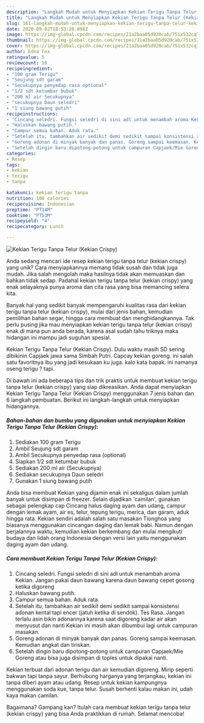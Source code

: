 ```yaml
---
description: "Langkah Mudah untuk Menyiapkan Kekian Terigu Tanpa Telur (Kekian Crispy) yang Bikin Ngiler"
title: "Langkah Mudah untuk Menyiapkan Kekian Terigu Tanpa Telur (Kekian Crispy) yang Bikin Ngiler"
slug: 161-langkah-mudah-untuk-menyiapkan-kekian-terigu-tanpa-telur-kekian-crispy-yang-bikin-ngiler
date: 2020-09-02T18:53:20.898Z
image: https://img-global.cpcdn.com/recipes/21a2baa05d920cab/751x532cq70/kekian-terigu-tanpa-telur-kekian-crispy-foto-resep-utama.jpg
thumbnail: https://img-global.cpcdn.com/recipes/21a2baa05d920cab/751x532cq70/kekian-terigu-tanpa-telur-kekian-crispy-foto-resep-utama.jpg
cover: https://img-global.cpcdn.com/recipes/21a2baa05d920cab/751x532cq70/kekian-terigu-tanpa-telur-kekian-crispy-foto-resep-utama.jpg
author: Edna Fox
ratingvalue: 5
reviewcount: 10
recipeingredient:
- "100 gram Terigu"
- "Seujung sdt garam"
- "Secukupnya penyedap rasa optional"
- "1/2 sdt ketumbar bubuk"
- "200 ml air Secukupnya"
- "secukupnya Daun seledri"
- "1 siung bawang putih"
recipeinstructions:
- "Cincang seledri. Fungsi seledri di sini adl untuk menambah aroma Kekian. Jangan pakai daun bawang karena daun bawang cepet gosong ketika digoreng"
- "Haluskan bawang putih."
- "Campur semua bahan. Aduk rata."
- "Setelah itu, tambahkan air sedikit demi sedikit sampai konsistensi adonan kental tapi encer (jatuh ketika di sendok). Tes Rasa..Jangan terlalu asin bikin adonannya karena saat digoreng kadar air akan menyusut dan nanti Kekian ini masih akan dibumbui lagi untuk campuran masakan."
- "Goreng adonan di minyak banyak dan panas. Goreng sampai keemasan. Kemudian angkat dan tiriskan."
- "Setelah dingin baru dipotong-potong untuk campuran Capjaek/Mie Goreng atau bisa juga disimpan di toples untuk dipakai nanti."
categories:
- Resep
tags:
- kekian
- terigu
- tanpa

katakunci: kekian terigu tanpa 
nutrition: 108 calories
recipecuisine: Indonesian
preptime: "PT14M"
cooktime: "PT53M"
recipeyield: "4"
recipecategory: Lunch

---
```



![Kekian Terigu Tanpa Telur (Kekian Crispy)](https://img-global.cpcdn.com/recipes/21a2baa05d920cab/751x532cq70/kekian-terigu-tanpa-telur-kekian-crispy-foto-resep-utama.jpg)

Anda sedang mencari ide resep kekian terigu tanpa telur (kekian crispy) yang unik? Cara menyiapkannya memang tidak susah dan tidak juga mudah. Jika salah mengolah maka hasilnya tidak akan memuaskan dan bahkan tidak sedap. Padahal kekian terigu tanpa telur (kekian crispy) yang enak selayaknya punya aroma dan cita rasa yang bisa memancing selera kita.

Banyak hal yang sedikit banyak mempengaruhi kualitas rasa dari kekian terigu tanpa telur (kekian crispy), mulai dari jenis bahan, kemudian pemilihan bahan segar, hingga cara membuat dan menghidangkannya. Tak perlu pusing jika mau menyiapkan kekian terigu tanpa telur (kekian crispy) enak di mana pun anda berada, karena asal sudah tahu triknya maka hidangan ini mampu jadi suguhan spesial.

Kekian Terigu Tanpa Telur (Kekian Crispy). Dulu waktu masih SD sering dibikinin Capjaek jawa sama Simbah Putri. Capcay kekian goreng. ini salah satu favoritnya ibu yang jadi kesukaan ku juga. kalo kata bapak. ini namanya oseng terigu ? tapi.


Di bawah ini ada beberapa tips dan trik praktis untuk membuat kekian terigu tanpa telur (kekian crispy) yang siap dikreasikan. Anda dapat menyiapkan Kekian Terigu Tanpa Telur (Kekian Crispy) menggunakan 7 jenis bahan dan 6 langkah pembuatan. Berikut ini langkah-langkah untuk menyiapkan hidangannya.

<!--inarticleads1-->

##### Bahan-bahan dan bumbu yang digunakan untuk menyiapkan Kekian Terigu Tanpa Telur (Kekian Crispy):

1. Sediakan 100 gram Terigu
1. Ambil Seujung sdt garam
1. Ambil Secukupnya penyedap rasa (optional)
1. Siapkan 1/2 sdt ketumbar bubuk
1. Sediakan 200 ml air (Secukupnya)
1. Sediakan secukupnya Daun seledri
1. Gunakan 1 siung bawang putih


Anda bisa membuat Kekian yang dijamin enak ini sekaligus dalam jumlah banyak untuk disimpan di freezer. Selain dijadikan &#39;camilan&#39;, gunakan sebagai pelengkap cap Cincang halus daging ayam dan udang, campur dengan lemak ayam, air es, telur, tepung terigu, merica, dan garam, aduk hingga rata. Kekian sendiri adalah salah satu masakan Tionghoa yang biasanya menggunakan cincangan daging dan lemak babi. Namun dengan berjalannya waktu, kemudian kekian berkembang dan mulai mengikuti budaya dan lidah orang Indonesia dengan versi lain yaitu menggunakan daging ayam dan udang. 

<!--inarticleads2-->

##### Cara membuat Kekian Terigu Tanpa Telur (Kekian Crispy):

1. Cincang seledri. Fungsi seledri di sini adl untuk menambah aroma Kekian. Jangan pakai daun bawang karena daun bawang cepet gosong ketika digoreng
1. Haluskan bawang putih.
1. Campur semua bahan. Aduk rata.
1. Setelah itu, tambahkan air sedikit demi sedikit sampai konsistensi adonan kental tapi encer (jatuh ketika di sendok). Tes Rasa..Jangan terlalu asin bikin adonannya karena saat digoreng kadar air akan menyusut dan nanti Kekian ini masih akan dibumbui lagi untuk campuran masakan.
1. Goreng adonan di minyak banyak dan panas. Goreng sampai keemasan. Kemudian angkat dan tiriskan.
1. Setelah dingin baru dipotong-potong untuk campuran Capjaek/Mie Goreng atau bisa juga disimpan di toples untuk dipakai nanti.


Kekian terbuat dari adonan terigu dan air kemudian digoreng. Mirip seperti bakwan tapi tanpa sayur. Berhubung harganya yang terjangkau, kekian ini tanpa diberi ayam atau udang. Resep untuk kekian kampungnya menggunakan soda kue, tanpa telur. Susah berhenti kalau makan ini, udah kaya makan camilan. 

Bagaimana? Gampang kan? Itulah cara membuat kekian terigu tanpa telur (kekian crispy) yang bisa Anda praktikkan di rumah. Selamat mencoba!
